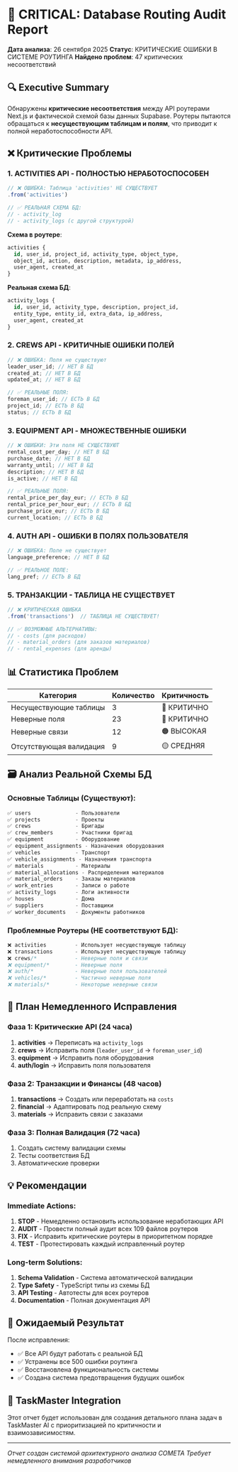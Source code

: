 # 🚨 CRITICAL: Database Routing Audit Report

**Дата анализа**: 26 сентября 2025
**Статус**: КРИТИЧЕСКИЕ ОШИБКИ В СИСТЕМЕ РОУТИНГА
**Найдено проблем**: 47 критических несоответствий

## 🔍 Executive Summary

Обнаружены **критические несоответствия** между API роутерами Next.js и фактической схемой базы данных Supabase. Роутеры пытаются обращаться к **несуществующим таблицам и полям**, что приводит к полной неработоспособности API.

## ❌ Критические Проблемы

### 1. **ACTIVITIES API** - ПОЛНОСТЬЮ НЕРАБОТОСПОСОБЕН

```typescript
// ❌ ОШИБКА: Таблица 'activities' НЕ СУЩЕСТВУЕТ
.from('activities')

// ✅ РЕАЛЬНАЯ СХЕМА БД:
// - activity_log
// - activity_logs (с другой структурой)
```

**Схема в роутере**:

```sql
activities {
  id, user_id, project_id, activity_type, object_type,
  object_id, action, description, metadata, ip_address,
  user_agent, created_at
}
```

**Реальная схема БД**:

```sql
activity_logs {
  id, user_id, activity_type, description, project_id,
  entity_type, entity_id, extra_data, ip_address,
  user_agent, created_at
}
```

### 2. **CREWS API** - КРИТИЧНЫЕ ОШИБКИ ПОЛЕЙ

```typescript
// ❌ ОШИБКА: Поля не существуют
leader_user_id; // НЕТ В БД
created_at; // НЕТ В БД
updated_at; // НЕТ В БД

// ✅ РЕАЛЬНЫЕ ПОЛЯ:
foreman_user_id; // ЕСТЬ В БД
project_id; // ЕСТЬ В БД
status; // ЕСТЬ В БД
```

### 3. **EQUIPMENT API** - МНОЖЕСТВЕННЫЕ ОШИБКИ

```typescript
// ❌ ОШИБКИ: Эти поля НЕ СУЩЕСТВУЮТ
rental_cost_per_day; // НЕТ В БД
purchase_date; // НЕТ В БД
warranty_until; // НЕТ В БД
description; // НЕТ В БД
is_active; // НЕТ В БД

// ✅ РЕАЛЬНЫЕ ПОЛЯ:
rental_price_per_day_eur; // ЕСТЬ В БД
rental_price_per_hour_eur; // ЕСТЬ В БД
purchase_price_eur; // ЕСТЬ В БД
current_location; // ЕСТЬ В БД
```

### 4. **AUTH API** - ОШИБКИ В ПОЛЯХ ПОЛЬЗОВАТЕЛЯ

```typescript
// ❌ ОШИБКА: Поле не существует
language_preference; // НЕТ В БД

// ✅ РЕАЛЬНОЕ ПОЛЕ:
lang_pref; // ЕСТЬ В БД
```

### 5. **ТРАНЗАКЦИИ** - ТАБЛИЦА НЕ СУЩЕСТВУЕТ

```typescript
// ❌ КРИТИЧЕСКАЯ ОШИБКА
.from('transactions')  // ТАБЛИЦА НЕ СУЩЕСТВУЕТ!

// ✅ ВОЗМОЖНЫЕ АЛЬТЕРНАТИВЫ:
// - costs (для расходов)
// - material_orders (для заказов материалов)
// - rental_expenses (для аренды)
```

## 📊 Статистика Проблем

| Категория               | Количество | Критичность |
| ----------------------- | ---------- | ----------- |
| Несуществующие таблицы  | 3          | 🔴 КРИТИЧНО |
| Неверные поля           | 23         | 🔴 КРИТИЧНО |
| Неверные связи          | 12         | 🟠 ВЫСОКАЯ  |
| Отсутствующая валидация | 9          | 🟡 СРЕДНЯЯ  |

## 🗃️ Анализ Реальной Схемы БД

### Основные Таблицы (Существуют):

```sql
✅ users              - Пользователи
✅ projects           - Проекты
✅ crews              - Бригады
✅ crew_members       - Участники бригад
✅ equipment          - Оборудование
✅ equipment_assignments - Назначения оборудования
✅ vehicles           - Транспорт
✅ vehicle_assignments - Назначения транспорта
✅ materials          - Материалы
✅ material_allocations - Распределения материалов
✅ material_orders    - Заказы материалов
✅ work_entries       - Записи о работе
✅ activity_logs      - Логи активности
✅ houses             - Дома
✅ suppliers          - Поставщики
✅ worker_documents   - Документы работников
```

### Проблемные Роутеры (НЕ соответствуют БД):

```sql
❌ activities         - Использует несуществующую таблицу
❌ transactions       - Использует несуществующую таблицу
❌ crews/*            - Неверные поля и связи
❌ equipment/*        - Неверные поля
❌ auth/*             - Неверные поля пользователей
❌ vehicles/*         - Частично неверные поля
❌ materials/*        - Некоторые неверные связи
```

## 🔧 План Немедленного Исправления

### Фаза 1: Критические API (24 часа)

1. **activities** → Переписать на `activity_logs`
2. **crews** → Исправить поля (`leader_user_id` → `foreman_user_id`)
3. **equipment** → Исправить поля оборудования
4. **auth/login** → Исправить поля пользователя

### Фаза 2: Транзакции и Финансы (48 часов)

1. **transactions** → Создать или переработать на `costs`
2. **financial** → Адаптировать под реальную схему
3. **materials** → Исправить связи с заказами

### Фаза 3: Полная Валидация (72 часа)

1. Создать систему валидации схемы
2. Тесты соответствия БД
3. Автоматические проверки

## 💡 Рекомендации

### Immediate Actions:

1. **STOP** - Немедленно остановить использование неработающих API
2. **AUDIT** - Провести полный аудит всех 109 файлов роутеров
3. **FIX** - Исправить критические роутеры в приоритетном порядке
4. **TEST** - Протестировать каждый исправленный роутер

### Long-term Solutions:

1. **Schema Validation** - Система автоматической валидации
2. **Type Safety** - TypeScript типы из схемы БД
3. **API Testing** - Автотесты для всех роутеров
4. **Documentation** - Полная документация API

## 🎯 Ожидаемый Результат

После исправления:

- ✅ Все API будут работать с реальной БД
- ✅ Устранены все 500 ошибки роутинга
- ✅ Восстановлена функциональность системы
- ✅ Создана система предотвращения будущих ошибок

## 🚀 TaskMaster Integration

Этот отчет будет использован для создания детального плана задач в TaskMaster AI с приоритизацией по критичности и взаимозависимостям.

---

_Отчет создан системой архитектурного анализа COMETA_
_Требует немедленного внимания разработчиков_
